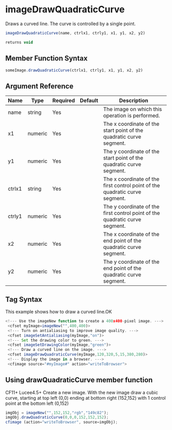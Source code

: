 # imageDrawQuadraticCurve

 Draws a curved line. The curve is controlled by a single point.

```javascript
imageDrawQuadraticCurve(name, ctrlx1, ctrly1, x1, y1, x2, y2)
```

```javascript
returns void
```

## Member Function Syntax

```javascript
someImage.drawQuadraticCurve(ctrlx1, ctrly1, x1, y1, x2, y2)
```

## Argument Reference

| Name | Type | Required | Default | Description |
| --- | --- | --- | --- | --- |
| name | string | Yes |  | The image on which this operation is performed. |
| x1 | numeric | Yes |  | The x coordinate of the start point of the quadratic curve segment. |
| y1 | numeric | Yes |  | The y coordinate of the start point of the quadratic curve segment. |
| ctrlx1 | string | Yes |  | The x coordinate of the first control point of the quadratic curve segment. |
| ctrly1 | numeric | Yes |  | The y coordinate of the first control point of the quadratic curve segment. |
| x2 | numeric | Yes |  | The x coordinate of the end point of the quadratic curve segment. |
| y2 | numeric | Yes |  | The y coordinate of the end point of the quadratic curve segment. |

## Tag Syntax

This example shows how to draw a curved line.OK

```javascript
<!--- Use the imageNew function to create a 400x400-pixel image. ---> 
 <cfset myImage=imageNew("",400,400)> 
 <!--- Turn on antialiasing to improve image quality. ---> 
 <cfset imageSetAntialiasing(myImage,"on")> 
 <!--- Set the drawing color to green. ---> 
 <cfset imageSetDrawingColor(myImage,"green")> 
 <!--- Draw a curved line on the image. ---> 
 <cfset imageDrawQuadraticCurve(myImage,120,320,5,15,380,280)> 
 <!--- Display the image in a browser. ---> 
 <cfimage source="#myImage#" action="writeToBrowser">
```

## Using drawQuadraticCurve member function

CF11+ Lucee4.5+ Create a new image. With the new image draw a cubic curve, starting at top left (0,0) ending at bottom right (152,152) with 1 control point at the bottom left (0,152)

```javascript
imgObj = imageNew("",152,152,"rgb","149c82");
imgObj.drawQuadraticCurve(0,0,0,152,152,152);
cfimage (action="writeToBrowser", source=imgObj);
```
